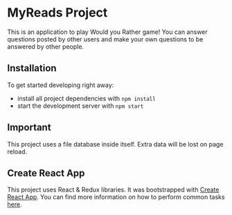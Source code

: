 # MyReads Project

This is an application to play Would you Rather game! You can answer questions posted by other users and make your own
 questions to be answered by other people.

## Installation

To get started developing right away:

* install all project dependencies with `npm install`
* start the development server with `npm start` 

## Important
This project uses a file database inside itself. Extra data will be lost on page reload.

## Create React App

This project uses React & Redux libraries. It was bootstrapped with [Create React App](https://github.com/facebookincubator/create-react-app). You can find more information on how to perform common tasks [here](https://github.com/facebookincubator/create-react-app/blob/master/packages/react-scripts/template/README.md).
